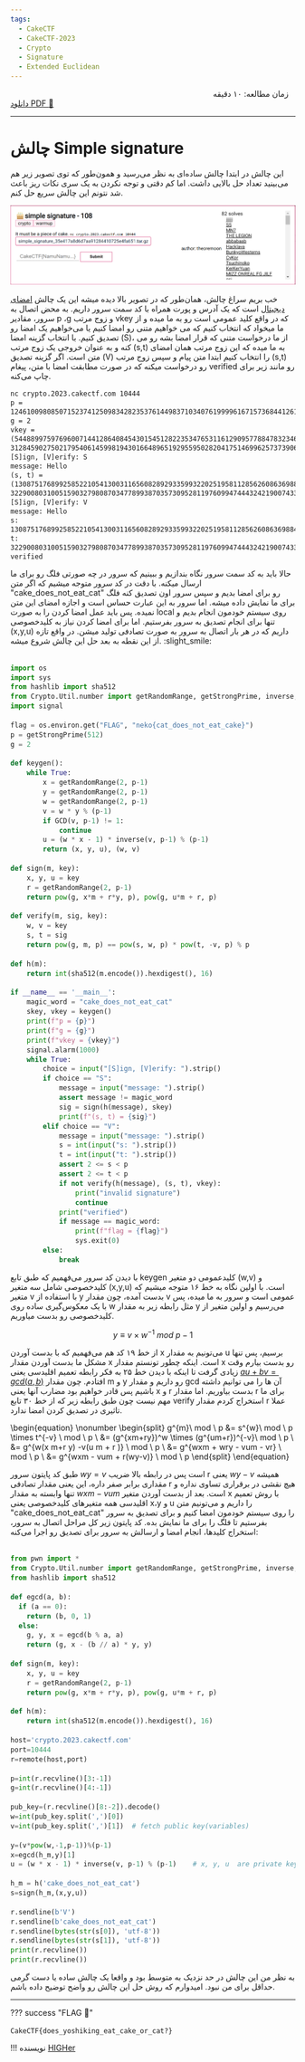 ```yaml
---
tags:
  - CakeCTF
  - CakeCTF-2023
  - Crypto
  - Signature
  - Extended Euclidean
---
```


 
زمان مطالعه: ۱۰ دقیقه $~~~~~~~~~~~~~~~~~~~~~~~~~~~~~~~~~~~~~~~~~~~~~~~~~~~~~~~~~~~~~~~~~~~~~~~~~~~~~~~~~~~~~~~~~~$  <a href="https://tools.pdf24.org/en/webpage-to-pdf" target="_blank">دانلود PDF :closed_book:</a> 

---


# چالش Simple signature
این چالش در ابتدا چالش ساده‌ای به نظر می‌رسید و همون‌طور که توی تصویر زیر هم می‌بینید تعداد حل بالایی داشت. اما کم دقتی و توجه نکردن به یک سری نکات ریز باعث شد نتونم این چالش  سریع حل کنم.  

<center>

![simple-signature.png](./simple-signature.png)

</center>

خب بریم سراغ چالش، همان‌طور که در تصویر بالا دیده میشه این یک چالش [امضای دیجیتال](https://fa.wikipedia.org/wiki/%D8%A7%D9%85%D8%B6%D8%A7%DB%8C_%D8%AF%DB%8C%D8%AC%DB%8C%D8%AA%D8%A7%D9%84#:~:text=%D8%AF%D8%B1%D9%88%D8%A7%D9%82%D8%B9%20%D8%A7%D9%85%D8%B6%D8%A7%DB%8C%20%D8%AF%DB%8C%D8%AC%DB%8C%D8%AA%D8%A7%D9%84%20%DB%8C%DA%A9%20%D9%81%D8%B1%D8%A7%DB%8C%D9%86%D8%AF,%D8%AF%D8%B1%DB%8C%D8%A7%D9%81%D8%AA%20%D9%BE%DB%8C%D8%A7%D9%85%20%D8%A7%D8%B3%D8%AA%D9%81%D8%A7%D8%AF%D9%87%20%D9%85%DB%8C%20%D9%86%D9%85%D8%A7%DB%8C%D9%86%D8%AF.) است که یک آدرس  و پورت همراه با  کد سمت سرور داریم. به محض اتصال به سرور، مقادیر p ،g و زوج مرتب  vkey که در واقع کلید عمومی است رو به ما میده و از ما میخواد که انتخاب کنیم که می خواهیم متنی رو امضا کنیم یا می‌خواهیم یک امضا رو تصدیق کنیم. با انتخاب گزینه امضا (S)، از ما درخواست متنی که قرار امضا بشه رو می کنه و به عنوان خروجی یک زوج مرتب (s,t) به ما میده که این زوج مرتب همان امضای متن است. اگر گزینه تصدیق (V)  را انتخاب کنیم ابتدا متن پیام و سپس زوج مرتب  (s,t)  رو درخواست میکنه که در صورت مطابقت امضا با متن، پیغام verified رو مانند زیر برای چاپ می‌کنه.  

```
nc crypto.2023.cakectf.com 10444
p = 12461009808507152374125098342823537614498371034076199996167157368441261794610538037894190371927225429503534827434519767137513866506265282544292894789347283
g = 2
vkey = (5448899759769600714412864084543015451282235347653116129095778847832346990329692376807722729655674724571428765510035749357005239091437770716002180076321509, 3128459027502179540614599819430166489651929559502820417514699625737390655587377320258316509423668978901229663058253736473439065076432361719276985133909415)
[S]ign, [V]erify: S
message: Hello
(s, t) = (1308751768992585221054130031165608289293359932202519581128562608636988438770667093582175287614159633116263153448959960762986514580832902309161213800131493, 322900803100515903279808703477899387035730952811976099474443242190074336807561942151320888385917232910170637701378305826484578987612226990801594826583715)
[S]ign, [V]erify: V
message: Hello
s: 1308751768992585221054130031165608289293359932202519581128562608636988438770667093582175287614159633116263153448959960762986514580832902309161213800131493
t: 322900803100515903279808703477899387035730952811976099474443242190074336807561942151320888385917232910170637701378305826484578987612226990801594826583715
verified
```

حالا باید به کد سمت سرور نگاه بندازیم و ببینیم که سرور در چه صورتی  فلگ  رو برای ما ارسال  میکنه.  با دقت در کد سرور متوجه میشیم که اگر متن  "cake_does_not_eat_cat" رو برای امضا بدیم و سپس سرور اون تصدیق کنه فلگ برای ما نمایش داده میشه. اما سرور به این عبارت حساس است و اجازه امضای این متن نمیده. پس باید عمل امضا کردن را به صورت local روی سیستم خودمون انجام بدیم و تنها برای انجام تصدیق به سرور بفرستیم. اما برای امضا کردن نیاز به کلیدخصوصی (x,y,u) داریم که در هر بار اتصال به سرور به صورت تصادفی تولید میشن. در واقع تازه از این نقطه به بعد حل این چالش شروع میشه. :slight_smile:   

```python title="server.py" linenums="1" hl_lines="16 25 30" 

import os
import sys
from hashlib import sha512
from Crypto.Util.number import getRandomRange, getStrongPrime, inverse, GCD
import signal

flag = os.environ.get("FLAG", "neko{cat_does_not_eat_cake}")
p = getStrongPrime(512)
g = 2

def keygen():
    while True:
        x = getRandomRange(2, p-1)
        y = getRandomRange(2, p-1)
        w = getRandomRange(2, p-1)
        v = w * y % (p-1)
        if GCD(v, p-1) != 1:
            continue
        u = (w * x - 1) * inverse(v, p-1) % (p-1)
        return (x, y, u), (w, v)

def sign(m, key):
    x, y, u = key
    r = getRandomRange(2, p-1)
    return pow(g, x*m + r*y, p), pow(g, u*m + r, p)

def verify(m, sig, key):
    w, v = key
    s, t = sig
    return pow(g, m, p) == pow(s, w, p) * pow(t, -v, p) % p

def h(m):
    return int(sha512(m.encode()).hexdigest(), 16)

if __name__ == '__main__':
    magic_word = "cake_does_not_eat_cat"
    skey, vkey = keygen()
    print(f"p = {p}")
    print(f"g = {g}")
    print(f"vkey = {vkey}")
    signal.alarm(1000)
    while True:
        choice = input("[S]ign, [V]erify: ").strip()
        if choice == "S":
            message = input("message: ").strip()
            assert message != magic_word
            sig = sign(h(message), skey)
            print(f"(s, t) = {sig}")
        elif choice == "V":
            message = input("message: ").strip()
            s = int(input("s: ").strip())
            t = int(input("t: ").strip())
            assert 2 <= s < p
            assert 2 <= t < p
            if not verify(h(message), (s, t), vkey):
                print("invalid signature")
                continue
            print("verified")
            if message == magic_word:
                print(f"flag = {flag}")
                sys.exit(0)
        else:
            break
```

با دیدن کد سرور می‌فهمیم که طبق تابع keygen کلیدعمومی دو متغیر (w,v) و کلیدخصوصی شامل سه متغیر (x,y,u) است. با اولین نگاه به خط ۱۶ متوجه میشیم که متغیر v با استفاده از y بدست آمده، چون مقدار v عمومی است و سرور به ما میده، پس با یک معکوس‌گیری ساده روی w مثل رابطه زیر به مقدار y می‌رسیم و اولین متغیر از کلیدخصوصی رو بدست  میاوریم.

$$
y\equiv v \times w^{-1} \ mod  \ p-1
$$

از خط ۱۹ کد هم می‌فهمیم که با بدست آوردن x می‌تونیم به مقدار u  برسیم، پس تنها مشکل ما بدست آوردن مقدار x است. اینکه چطور تونستم مقدار x رو بدست بیارم وقت زیادی گرفت تا اینکه با دیدن خط ۲۵ به فکر رابطه تعمیم اقلیدسی یعنی [$a u + b v = gcd(a,b)$](https://web.archive.org/web/20230511143526/http://www-math.ucdenver.edu/~wcherowi/courses/m5410/exeucalg.html) افتادم. چون مقدار m و y رو داریم  و مقدار gcd آن ها را می توانیم داشته باشیم پس قادر خواهیم بود مضارب آنها یعنی x و r بدست بیاوریم. اما مقدار r برای ما مهم نیست چون طبق رابطه زیر که از خط ۳۰ تابع verify استخراج کردم مقدار r عملا تاثیری در تصدیق کردن امضا ندارد.
 
\begin{equation}
  \nonumber
  \begin{split}
    g^{m}\ mod \ p 
                &= s^{w}\ mod \ p \times t^{-v} \ mod \ p \\
                &= (g^{xm+ry})^w \times  (g^{um+r})^{-v}\ mod \ p \\
                &= g^{w(x m+r y) -v(u m + r )} \ mod \ p \\
                &= g^{wxm + wry - vum - vr} \ mod \ p \\
                &= g^{wxm - vum + r(wy-v)} \ mod \ p 
  \end{split}
\end{equation}
 
  طبق کد پایتون سرور $wy=v$ است پس در رابطه بالا ضریب r یعنی $wy-v$ همیشه مقداری برابر صفر داره، این یعنی مقدار تصادفی r هیچ نقشی در برقراری تساوی نداره و تنها وابسته به مقدار $wxm-vum$ است.
  بعد از بدست آوردن متغیر x با روش تعمیم اقلیدسی همه متغیرهای کلیدخصوصی یعنی x،y و u را داریم و می‌تونیم متن "cake_does_not_eat_cat" را  روی سیستم خودمون امضا کنیم و برای تصدیق به سرور بفرستیم تا فلگ را برای ما نمایش بده. کد پایتون زیر کل مراحل اتصال به سرور، استخراج کلیدها، انجام امضا و ارسالش به سرور برای تصدیق رو اجرا می‌کنه:

```python title="solve.py" linenums="1"

from pwn import *
from Crypto.Util.number import getRandomRange, getStrongPrime, inverse, GCD
from hashlib import sha512

def egcd(a, b):
  if (a == 0):
    return (b, 0, 1)
  else:
    g, y, x = egcd(b % a, a)
    return (g, x - (b // a) * y, y)

def sign(m, key):
    x, y, u = key
    r = getRandomRange(2, p-1)
    return pow(g, x*m + r*y, p), pow(g, u*m + r, p)

def h(m):
    return int(sha512(m.encode()).hexdigest(), 16)

host='crypto.2023.cakectf.com'
port=10444
r=remote(host,port) 

p=int(r.recvline()[3:-1])
g=int(r.recvline()[4:-1])

pub_key=(r.recvline()[8:-2]).decode()
w=int(pub_key.split(',')[0])
v=int(pub_key.split(',')[1])  # fetch public key(variables)

y=(v*pow(w,-1,p-1))%(p-1)
x=egcd(h_m,y)[1]
u = (w * x - 1) * inverse(v, p-1) % (p-1)    # x, y, u  are private key(variables)

h_m = h('cake_does_not_eat_cat')
s=sign(h_m,(x,y,u))

r.sendline(b'V')
r.sendline(b'cake_does_not_eat_cat')
r.sendline(bytes(str(s[0]), 'utf-8'))
r.sendline(bytes(str(s[1]), 'utf-8'))
print(r.recvline())
print(r.recvline())
```

به نظر من این چالش در حد نزدیک به متوسط بود و واقعا یک چالش ساده یا دست گرمی حداقل برای من نبود. امیدوارم که  روش حل این چالش رو واضح توضیح داده باشم. 

---
??? success "FLAG :triangular_flag_on_post:"
    <div dir="ltr">`CakeCTF{does_yoshiking_eat_cake_or_cat?}`</div>




!!! نویسنده
    [HIGHer](https://twitter.com/HIGH01012)

